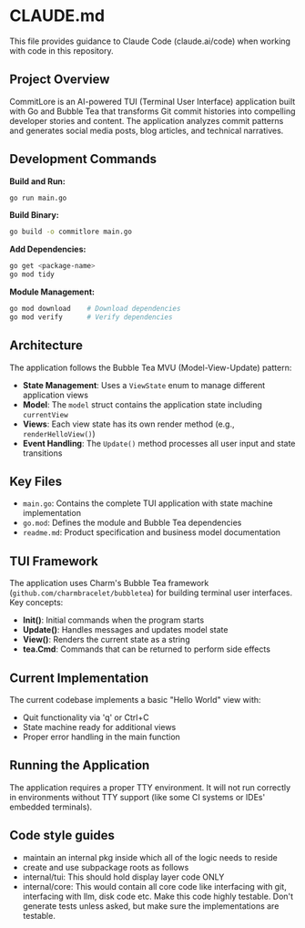 # CLAUDE.md

This file provides guidance to Claude Code (claude.ai/code) when working with code in this repository.

## Project Overview

CommitLore is an AI-powered TUI (Terminal User Interface) application built with Go and Bubble Tea that transforms Git commit histories into compelling developer stories and content. The application analyzes commit patterns and generates social media posts, blog articles, and technical narratives.

## Development Commands

**Build and Run:**
```bash
go run main.go
```

**Build Binary:**
```bash
go build -o commitlore main.go
```

**Add Dependencies:**
```bash
go get <package-name>
go mod tidy
```

**Module Management:**
```bash
go mod download    # Download dependencies
go mod verify      # Verify dependencies
```

## Architecture

The application follows the Bubble Tea MVU (Model-View-Update) pattern:

- **State Management**: Uses a `ViewState` enum to manage different application views
- **Model**: The `model` struct contains the application state including `currentView`
- **Views**: Each view state has its own render method (e.g., `renderHelloView()`)
- **Event Handling**: The `Update()` method processes all user input and state transitions

## Key Files

- `main.go`: Contains the complete TUI application with state machine implementation
- `go.mod`: Defines the module and Bubble Tea dependencies
- `readme.md`: Product specification and business model documentation

## TUI Framework

The application uses Charm's Bubble Tea framework (`github.com/charmbracelet/bubbletea`) for building terminal user interfaces. Key concepts:

- **Init()**: Initial commands when the program starts
- **Update()**: Handles messages and updates model state
- **View()**: Renders the current state as a string
- **tea.Cmd**: Commands that can be returned to perform side effects

## Current Implementation

The current codebase implements a basic "Hello World" view with:
- Quit functionality via 'q' or Ctrl+C
- State machine ready for additional views
- Proper error handling in the main function

## Running the Application

The application requires a proper TTY environment. It will not run correctly in environments without TTY support (like some CI systems or IDEs' embedded terminals).

## Code style guides

- maintain an internal pkg inside which all of the logic needs to reside
- create and use subpackage roots as follows
- internal/tui: This should hold display layer code ONLY
- internal/core: This would contain all core code like interfacing with git, interfacing with llm, disk code etc. Make this code highly testable. Don't generate tests unless asked, but make sure the implementations are testable.
